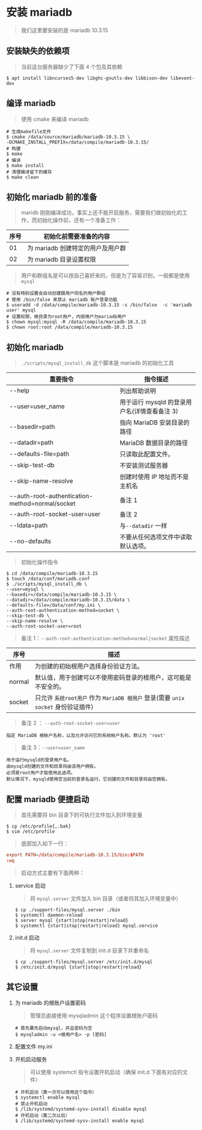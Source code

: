# 安装 mariadb

> 我们这里要安装的是 mariadb 10.3.15

## 安装缺失的依赖项

> 当前这台服务器缺少了下面 4 个包及其依赖

```shell
$ apt install libncurses5-dev libghc-gnutls-dev libbison-dev libevent-dev
```

## 编译 mariadb

> 使用 cmake 来编译 mariadb

```shell
# 生成makefile文件
$ cmake /data/source/mariadb/mariadb-10.3.15 \
-DCMAKE_INSTALL_PREFIX=/data/compile/mariadb-10.3.15/
# 构建
$ make
# 编译
$ make install
# 清理编译留下的缓存
$ make clean
```

## 初始化 mariadb 前的准备

> maridb 刚刚编译成功，事实上还不能开启服务，需要我们做初始化的工作，而初始化操作前，还有一个准备工作：

| 序号 | 初始化前需要准备的内容            |
| ---- | --------------------------------- |
| 01   | 为 mariadb 创建特定的用户及用户群 |
| 02   | 为 mariadb 目录设置权限           |

> 用户和群组名是可以按自己喜好来的，但是为了容易识别，一般都是使用 `mysql`

```shell
# 没有特别设置会自动创建跟用户同名的用户群组
# 使用 /bin/false 来禁止 mariadb 账户登录功能
$ useradd -d /data/compile/mariadb-10.3.15 -s /bin/false  -c 'mariadb user' mysql
# 设置权限，根目录为root用户，内部用户为mariadb用户
$ chown mysql:mysql -R /data/compile/mariadb-10.3.15
$ chown root:root /data/compile/mariadb-10.3.15
```

## 初始化 mariadb

> `./scripts/mysql_install_db` 这个脚本是 mariadb 的初始化工具

| 重要指令                                        | 指令描述                                     |
| ----------------------------------------------- | -------------------------------------------- |
| --help                                          | 列出帮助说明                                 |
| --user=user_name                                | 用于运行 mysqld 的登录用户名(详情查看备注 3) |
| --basedir=path                                  | 指向 MariaDB 安装目录的路径                  |
| --datadir=path                                  | MariaDB 数据目录的路径                       |
| --defaults-file=path                            | 只读取此配置文件。                           |
| --skip-test-db                                  | 不安装测试服务器                             |
| --skip-name-resolve                             | 创建时使用 IP 地址而不是主机名               |
| --auth-root-authentication-method=normal/socket | 备注 1                                       |
| --auth-root-socket-user=user                    | 备注 2                                       |
| --ldata=path                                    | 与`--datadir` 一样                           |
| --no-defaults                                   | 不要从任何选项文件中读取默认选项。           |

> 初始化操作指令

```shell
$ cd /data/compile/mariadb-10.3.15
$ touch /data/conf/mariadb.conf
$ ./scripts/mysql_install_db \
--user=mysql \
--basedir=/data/compile/mariadb-10.3.15 \
--datadir=/data/compile/mariadb-10.3.15/data \
--defaults-file=/data/conf/my.ini \
--auth-root-authentication-method=socket \
--skip-test-db \
--skip-name-resolve \
--auth-root-socket-user=root
```

> 备注 1：`--auth-root-authentication-method=normal|socket` 属性描述

| 序号   | 描述                                                                              |
| ------ | --------------------------------------------------------------------------------- |
| 作用   | 为创建的初始根用户选择身份验证方法。                                              |
| normal | 默认值，用于创建可以不使用密码登录的根用户，这可能是不安全的。                    |
| socket | 只允许 `系统root用户` 作为 `MariaDB 根用户` 登录(需要 `unix socket` 身份验证插件) |

> 备注 2 ： `--auth-root-socket-user=user`

```text
指定 MariaDB 根帐户名称，以及允许访问它的系统帐户名称。默认为 'root'
```

> 备注 3：`--user=user_name`

```text
用于运行mysqld的登录用户名。
由mysqld创建的文件和目录将由该用户拥有。
必须是root用户才能使用此选项。
默认情况下，mysqld使用您当前的登录名运行，它创建的文件和目录将由您拥有。
```

## 配置 mariadb 便捷启动

> 首先需要将 bin 目录下的可执行文件加入到环境变量

```shell
$ cp /etc/profile{,.bak}
$ vim /etc/profile
```

> 底部加入如下一行：

```conf
export PATH=/data/compile/mariadb-10.3.15/bin:$PATH
:wq
```

> 启动方式主要有下面两种：

1. service 启动

   > 将 `mysql.server` 文件加入 bin 目录（或者将其加入环境变量中）

   ```shell
   $ cp ./support-files/mysql.server ./bin
   $ systemctl daemon-reload
   $ server mysql {start|stop|restart|reload}
   $ systemctl {start|stop|restart|reload} mysql.service
   ```

2. init.d 启动

   > 将 `mysql.server` 文件复制到 init.d 目录下并重命名

   ```shell
   $ cp ./support-files/mysql.server /etc/init.d/mysql
   $ /etc/init.d/mysql {start|stop|restart|reload}
   ```

## 其它设置

1. 为 mariadb 的根账户设置密码

   > 管理员直接使用 mysqladmin 这个程序设置根账户密码

   ```shell
   # 首先要先启动mysql，并且密码为空
   $ mysqladmin -u <根用户名> -p [密码]
   ```

2. 配置文件 my.ini

3. 开机启动服务

   > 可以使用 systemctl 指令设置开机启动（确保 init.d 下面有对应的文件）

   ```shell
   # 开机启动（第一次可以使用这个指令）
   $ systemctl enable mysql
   # 禁止开机启动
   $ /lib/systemd/systemd-sysv-install disable mysql
   # 开机启动（第二次以后）
   $ /lib/systemd/systemd-sysv-install enable mysql
   ```
